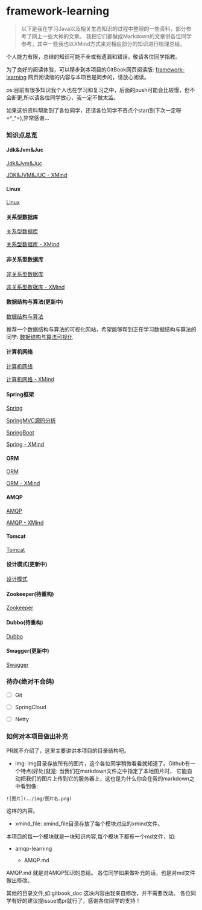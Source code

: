 # framework-learning


>以下是我在学习Java以及相关生态知识的过程中整理的一些资料，部分参考了网上一些大神的文章。
>我把它们都做成Markdown的文章供各位同学参考，其中一些我也以XMind方式来对相应部分的知识进行梳理总结。

个人能力有限，总结的知识可能不全或有遗漏和错误，敬请各位同学指教。

为了良好的阅读体验，可以移步到本项目的GitBook网页阅读版:
[framework-learning](https://qsjzwithguang19forever.gitee.io/framework-learning)
网页阅读版的内容与本项目是同步的，请放心阅读。

ps:目前有很多知识我个人也在学习和复习之中，后面的push可能会比较慢，但不会断更,所以请各位同学放心，我一定不做太监。

如果这份资料帮助到了各位同学，还请各位同学不吝点个star(别下次一定呀 =^_^=),非常感谢...

### 知识点总览

#### Jdk&Jvm&Juc

[Jdk&Jvm&Juc](https://github.com/guang19/framework-learning/blob/dev/jdk_jvm_juc-learning/Jdk&Jvm&Juc.md)

[JDK&JVM&JUC - XMind](xmind_file/JDK&JVM&JUC.xmind)


#### Linux

[Linux](https://github.com/guang19/framework-learning/blob/dev/linux-learning/Linux.md)


#### 关系型数据库

[关系型数据库](https://github.com/guang19/framework-learning/blob/dev/rdbms-learning/RDBMS.md)

[关系型数据库 - XMind](xmind_file/关系型数据库.xmind)


#### 非关系型数据库

[非关系型数据库](https://github.com/guang19/framework-learning/blob/dev/nosql-learning/NoSQL.md)

[非关系型数据库 - XMind](xmind_file/非关系型数据库.xmind)


#### 数据结构与算法(更新中)

[数据结构与算法](https://github.com/guang19/framework-learning/blob/dev/datastructure_algorithm/DataStructure&Algorithm.md)

推荐一个数据结构与算法的可视化网站，希望能够帮到正在学习数据结构与算法的同学: [数据结构与算法可视化](https://www.cs.usfca.edu/~galles/visualization/Algorithms.html)


#### 计算机网络

[计算机网络](https://github.com/guang19/framework-learning/blob/dev/computer-network/Computer-Network.md)

[计算机网络 - XMind](xmind_file/计算机网络.xmind)


#### Spring框架

[Spring](https://github.com/guang19/framework-learning/blob/dev/spring-learning/SpringFramework.md)

[SpringMVC源码分析](https://github.com/guang19/framework-learning/blob/dev/springmvc-learning/SpringMVC.md)

[SpringBoot](https://github.com/guang19/framework-learning/blob/dev/springmvc-learning/SpringBoot.md)

[Spring - XMind](xmind_file/Spring.xmind)


#### ORM

[ORM](https://github.com/guang19/framework-learning/blob/dev/orm-learning/ORM.md)

[ORM - XMind](xmind_file/ORM.xmind)


#### AMQP

[AMQP](https://github.com/guang19/framework-learning/blob/dev/amqp-learning/AMQP.md)

[AMQP - XMind](xmind_file/AMQP.xmind)


#### Tomcat

[Tomcat](https://github.com/guang19/framework-learning/blob/dev/tomcat-9.0.30-source/Tomcat.md)


#### 设计模式(更新中)

[设计模式](https://github.com/guang19/framework-learning/blob/dev/design-pattern/DesignPattern.md)


#### Zookeeper(待重构)

[Zookeeper](https://github.com/guang19/framework-learning/blob/dev/zookeeper-learning/Zookeeper.md)


#### Dubbo(待重构)

[Dubbo](https://github.com/guang19/framework-learning/blob/dev/dubbo-learning/Dubbo.md)


#### Swagger(更新中)

[Swagger](https://github.com/guang19/framework-learning/blob/dev/swagger-learning/Swagger.md)



### 待办(绝对不会鸽)

- [ ] Git

- [ ] SpringCloud

- [ ] Netty


### 如何对本项目做出补充

PR就不介绍了，这里主要讲讲本项目的目录结构吧。

- img: img目录存放所有的图片，这个各位同学稍微看看就知道了。Github有一个特点(好处)就是:
当我们在markdown文件之中指定了本地图片时，
它能自动把我们的图片上传到它的服务器上，这也是为什么你会在我的markdown之中看到像: 
````text
![图片](../img/图片名.png) 
````
这样的内容。

- xmind_file: xmind_file目录存放了每个模块对应的xmind文件。


本项目的每一个模块就是一块知识内容,每个模块下都有一个md文件，如:

- amqp-learning
  
  - AMQP.md
  
AMQP.md 就是对AMQP知识的总结。 各位同学如果做补充的话，也是对md文件做出修改。

其他的目录文件,如:gitbook_doc 这块内容由我亲自修改，并不需要改动。
各位同学有好的建议提issue或pr就行了，感谢各位同学的支持！


